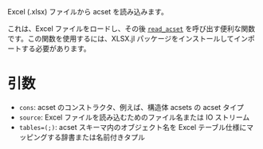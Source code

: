 Excel (.xlsx) ファイルから acset を読み込みます。

これは、Excel ファイルをロードし、その後 [`read_acset`](@ref) を呼び出す便利な関数です。この関数を使用するには、XLSX.jl パッケージをインストールしてインポートする必要があります。

# 引数

  * `cons`: acset のコンストラクタ、例えば、構造体 acsets の acset タイプ
  * `source`: Excel ファイルを読み込むためのファイル名または IO ストリーム
  * `tables=(;)`: acset スキーマ内のオブジェクト名を Excel テーブル仕様にマッピングする辞書または名前付きタプル
